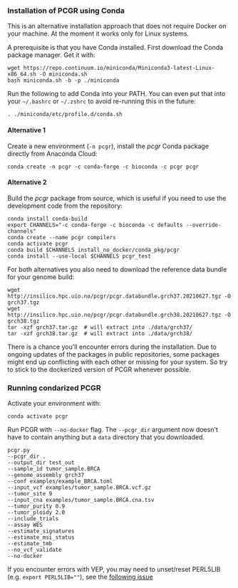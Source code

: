 ### Installation of PCGR using Conda

This is an alternative installation approach that does not require Docker on your machine. At the moment it works only for Linux systems.

A prerequisite is that you have Conda installed. First download the Conda package manager. Get it with:

```
wget https://repo.continuum.io/miniconda/Miniconda3-latest-Linux-x86_64.sh -O miniconda.sh
bash miniconda.sh -b -p ./miniconda
```

Run the following to add Conda into your PATH. You can even put that into your `~/.bashrc` or `~/.zshrc` to avoid re-running this in the future:

```
. ./miniconda/etc/profile.d/conda.sh
```

#### Alternative 1
Create a new environment (`-n pcgr`), install the _pcgr_ Conda package directly from Anaconda Cloud:

```
conda create -n pcgr -c conda-forge -c bioconda -c pcgr pcgr

```

#### Alternative 2
Build the _pcgr_ package from source, which is useful if you need to use the development code from the repository:

```
conda install conda-build
export CHANNELS="-c conda-forge -c bioconda -c defaults --override-channels"
conda create --name pcgr compilers
conda activate pcgr
conda build $CHANNELS install_no_docker/conda_pkg/pcgr
conda install --use-local $CHANNELS pcgr_test
```

For both alternatives you also need to download the reference data bundle for your genome build:

```
wget http://insilico.hpc.uio.no/pcgr/pcgr.databundle.grch37.20210627.tgz -O grch37.tgz
wget http://insilico.hpc.uio.no/pcgr/pcgr.databundle.grch38.20210627.tgz -O grch38.tgz
tar -xzf grch37.tar.gz  # will extract into ./data/grch37/
tar -xzf grch38.tar.gz  # will extract into ./data/grch38/
```

There is a chance you'll encounter errors during the installation. Due to ongoing updates of the packages in public repositories, some packages might end up conflicting with each other or missing for your system. So try to stick to the dockerized version of PCGR whenever possible.

### Running condarized PCGR

Activate your environment with:

```
conda activate pcgr
```

Run PCGR with `--no-docker` flag. The `--pcgr_dir` argument now doesn't have to contain anything but a `data` directory that you downloaded.

```
pcgr.py
--pcgr_dir .
--output_dir test_out
--sample_id tumor_sample.BRCA
--genome_assembly grch37
--conf examples/example_BRCA.toml
--input_vcf examples/tumor_sample.BRCA.vcf.gz
--tumor_site 9
--input_cna examples/tumor_sample.BRCA.cna.tsv
--tumor_purity 0.9
--tumor_ploidy 2.0
--include_trials
--assay WES
--estimate_signatures
--estimate_msi_status
--estimate_tmb
--no_vcf_validate
--no-docker
```
If you encounter errors with VEP, you may need to unset/reset PERL5LIB (e.g. `export PERL5LIB=""`), see the [following issue](https://github.com/bioconda/bioconda-recipes/issues/4390)
